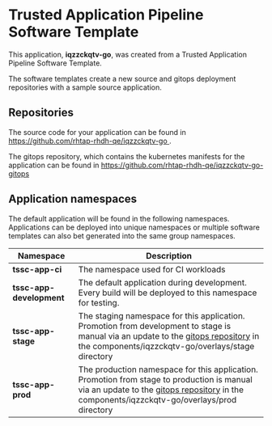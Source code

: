 # Trusted Application Pipeline Software Template

This application, **iqzzckqtv-go**, was created from a Trusted Application Pipeline Software Template.

The software templates create a new source and gitops deployment repositories with a sample source application. 

## Repositories

The source code for your application can be found in [https://github.com/rhtap-rhdh-qe/iqzzckqtv-go ](https://github.com/rhtap-rhdh-qe/iqzzckqtv-go ).
 
The gitops repository, which contains the kubernetes manifests for the application can be found in 
[https://github.com/rhtap-rhdh-qe/iqzzckqtv-go-gitops ](https://github.com/rhtap-rhdh-qe/iqzzckqtv-go-gitops ) 

## Application namespaces 

The default application will be found in the following namespaces. Applications can be deployed into unique namespaces or multiple software templates can also bet generated into the same group namespaces.  

|  Namespace   |  Description   |  
| -------- | -------- |
| **tssc-app-ci** | The namespace used for CI workloads |
| **tssc-app-development** | The default application during development. Every build will be deployed to this namespace for testing. |
| **tssc-app-stage** | The staging namespace for this application. Promotion from development to stage is manual via an update to the [gitops repository](https://github.com/rhtap-rhdh-qe/iqzzckqtv-go-gitops ) in the components/iqzzckqtv-go/overlays/stage directory |
| **tssc-app-prod** | The production namespace for this application. Promotion from stage to production is manual via an update to the [gitops repository](https://github.com/rhtap-rhdh-qe/iqzzckqtv-go-gitops ) in the components/iqzzckqtv-go/overlays/prod directory |
